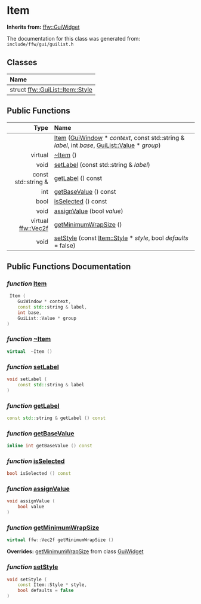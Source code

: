 Item
===================================


**Inherits from:** [ffw::GuiWidget](ffw_GuiWidget.html)

The documentation for this class was generated from: `include/ffw/gui/guilist.h`



## Classes

| Name |
|:-----|
| struct [ffw::GuiList::Item::Style](ffw_GuiList_Item_Style.html) |


## Public Functions

| Type | Name |
| -------: | :------- |
|   | [Item](#51bc7791) ([GuiWindow](ffw_GuiWindow.html) * _context_, const std::string & _label_, int _base_, [GuiList::Value](ffw_GuiList_Value.html) * _group_)  |
|  virtual  | [~Item](#3c475a8f) ()  |
|  void | [setLabel](#50f46d56) (const std::string & _label_)  |
|  const std::string & | [getLabel](#ee6265a9) () const  |
|  int | [getBaseValue](#4952aab4) () const  |
|  bool | [isSelected](#83a96c74) () const  |
|  void | [assignValue](#293ebefe) (bool _value_)  |
|  virtual [ffw::Vec2f](ffw.html#fcfaa6c5) | [getMinimumWrapSize](#3fb64c51) ()  |
|  void | [setStyle](#3e7820ac) (const [Item::Style](ffw_GuiList_Item_Style.html) * _style_, bool _defaults_ = false)  |


## Public Functions Documentation

### _function_ <a id="51bc7791" href="#51bc7791">Item</a>

```cpp
 Item (
    GuiWindow * context,
    const std::string & label,
    int base,
    GuiList::Value * group
) 
```



### _function_ <a id="3c475a8f" href="#3c475a8f">~Item</a>

```cpp
virtual  ~Item () 
```



### _function_ <a id="50f46d56" href="#50f46d56">setLabel</a>

```cpp
void setLabel (
    const std::string & label
) 
```



### _function_ <a id="ee6265a9" href="#ee6265a9">getLabel</a>

```cpp
const std::string & getLabel () const 
```



### _function_ <a id="4952aab4" href="#4952aab4">getBaseValue</a>

```cpp
inline int getBaseValue () const 
```



### _function_ <a id="83a96c74" href="#83a96c74">isSelected</a>

```cpp
bool isSelected () const 
```



### _function_ <a id="293ebefe" href="#293ebefe">assignValue</a>

```cpp
void assignValue (
    bool value
) 
```



### _function_ <a id="3fb64c51" href="#3fb64c51">getMinimumWrapSize</a>

```cpp
virtual ffw::Vec2f getMinimumWrapSize () 
```



**Overrides:** [getMinimumWrapSize](/doxygen/ffw_GuiWidget.md#c12efa3f) from class [GuiWidget](/doxygen/ffw_GuiWidget.md)

### _function_ <a id="3e7820ac" href="#3e7820ac">setStyle</a>

```cpp
void setStyle (
    const Item::Style * style,
    bool defaults = false
) 
```





